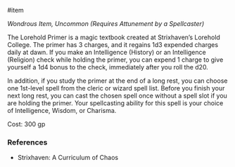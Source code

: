  #item

_Wondrous Item, Uncommon (Requires Attunement by a Spellcaster)_

The Lorehold Primer is a magic textbook created at Strixhaven’s Lorehold College. The primer has 3 charges, and it regains 1d3 expended charges daily at dawn. If you make an Intelligence (History) or an Intelligence (Religion) check while holding the primer, you can expend 1 charge to give yourself a 1d4 bonus to the check, immediately after you roll the d20.

In addition, if you study the primer at the end of a long rest, you can choose one 1st-level spell from the cleric or wizard spell list. Before you finish your next long rest, you can cast the chosen spell once without a spell slot if you are holding the primer. Your spellcasting ability for this spell is your choice of Intelligence, Wisdom, or Charisma.

Cost: 300 gp

### References

- Strixhaven: A Curriculum of Chaos
